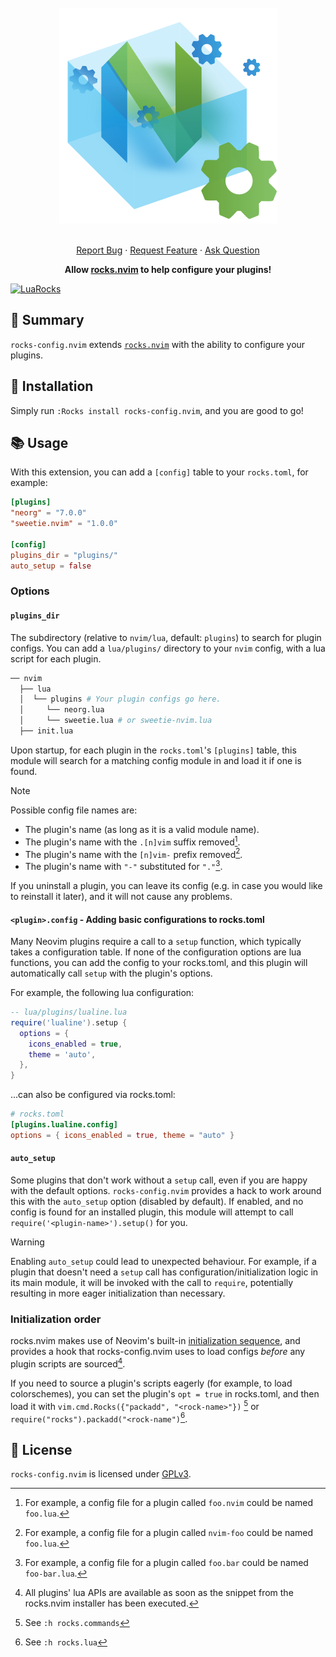 <!-- markdownlint-disable -->
<br />
<div align="center">
  <a href="https://github.com/nvim-neorocks/rocks-config.nvim">
    <img src="./rocks-header.svg" alt="rocks-config.nvim">
  </a>
  <p align="center">
    <!-- <br /> -->
    <!-- <a href="./doc/rocks-config.txt"><strong>Explore the docs »</strong></a> -->
    <!-- <br /> -->
    <br />
    <a href="https://github.com/nvim-neorocks/rocks-config.nvim/issues/new?assignees=&labels=bug">Report Bug</a>
    ·
    <a href="https://github.com/nvim-neorocks/rocks-config.nvim/issues/new?assignees=&labels=enhancement">Request Feature</a>
    ·
    <a href="https://github.com/nvim-neorocks/rocks.nvim/discussions/new?category=q-a">Ask Question</a>
  </p>
  <p>
    <strong>
      Allow <a href="https://github.com/nvim-neorocks/rocks.nvim/">rocks.nvim</a> to help configure your plugins!
    </strong>
  </p>
</div>
<!-- markdownlint-restore -->

[![LuaRocks][luarocks-shield]][luarocks-url]

## :star2: Summary

`rocks-config.nvim` extends [`rocks.nvim`](https://github.com/nvim-neorocks/rocks-config.nvim)
with the ability to configure your plugins.

## :hammer: Installation

Simply run `:Rocks install rocks-config.nvim`,
and you are good to go!

## :books: Usage

With this extension, you can add a `[config]` table to your `rocks.toml`,
for example:

```toml
[plugins]
"neorg" = "7.0.0"
"sweetie.nvim" = "1.0.0"

[config]
plugins_dir = "plugins/"
auto_setup = false
```

### Options

#### `plugins_dir`

The subdirectory (relative to `nvim/lua`, default: `plugins`)
to search for plugin configs. You can add a `lua/plugins/` directory
to your `nvim` config, with a lua script for each plugin.

```sh
── nvim
  ├── lua
  │  └── plugins # Your plugin configs go here.
  │     └── neorg.lua
  │     └── sweetie.lua # or sweetie-nvim.lua
  ├── init.lua
```

Upon startup, for each plugin in the `rocks.toml`'s `[plugins]`
table, this module will search for a matching config module in
and load it if one is found.

> [!NOTE]
>
> Possible config file names are:
>
> - The plugin's name (as long as it is a valid module name).
> - The plugin's name with the `.[n]vim` suffix removed[^1].
> - The plugin's name with the `[n]vim-` prefix removed[^2].
> - The plugin's name with `"-"` substituted for `"."`[^3].

[^1]: For example, a config file for a plugin called `foo.nvim` could be named `foo.lua`.
[^2]: For example, a config file for a plugin called `nvim-foo` could be named `foo.lua`.
[^3]: For example, a config file for a plugin called `foo.bar` could be named `foo-bar.lua`.

If you uninstall a plugin, you can leave its config (e.g. in case
you would like to reinstall it later), and it will not cause any
problems.

#### `<plugin>.config` - Adding basic configurations to rocks.toml

Many Neovim plugins require a call to a `setup` function,
which typically takes a configuration table.
If none of the configuration options are lua functions,
you can add the config to your rocks.toml, and this plugin
will automatically call `setup` with the plugin's options.

For example, the following lua configuration:

```lua
-- lua/plugins/lualine.lua
require('lualine').setup {
  options = {
    icons_enabled = true,
    theme = 'auto',
  },
}
```

...can also be configured via rocks.toml:

```toml
# rocks.toml
[plugins.lualine.config]
options = { icons_enabled = true, theme = "auto" }
```

#### `auto_setup`

Some plugins that don't work without a `setup` call,
even if you are happy with the default options.
`rocks-config.nvim` provides a hack to work around this
with the `auto_setup` option (disabled by default).
If enabled, and no config is found for an installed plugin,
this module will attempt to call `require('<plugin-name>').setup()`
for you.

> [!WARNING]
>
> Enabling `auto_setup` could lead to unexpected behaviour.
> For example, if a plugin that doesn't need a `setup` call
> has configuration/initialization logic in its main module,
> it will be invoked with the call to `require`,
> potentially resulting in more eager initialization than necessary.

### Initialization order

rocks.nvim makes use of Neovim's built-in [initialization sequence](https://neovim.io/doc/user/starting.html#initialization),
and provides a hook that rocks-config.nvim uses to load configs
*before* any plugin scripts are sourced[^4].

[^4]: All plugins' lua APIs are available as soon as the snippet
from the rocks.nvim installer has been executed.

If you need to source a plugin's scripts eagerly (for example,
to load colorschemes), you can set the plugin's `opt = true` in
rocks.toml, and then load it with `vim.cmd.Rocks({"packadd", "<rock-name>"})` [^5]
or `require("rocks").packadd("<rock-name")`[^6].

[^5]: See `:h rocks.commands`
[^6]: See `:h rocks.lua`

## :book: License

`rocks-config.nvim` is licensed under [GPLv3](./LICENSE).

[luarocks-shield]: https://img.shields.io/luarocks/v/neorocks/rocks-config.nvim?logo=lua&color=purple&style=for-the-badge
[luarocks-url]: https://luarocks.org/modules/neorocks/rocks-config.nvim

